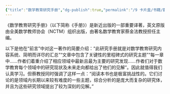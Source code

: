 ```yaml
---
{"title":"数学教育研究手册","dg-publish":true,"permalink":"/9 卡片盒/书籍/数学教育研究手册/","dgPassFrontmatter":true,"noteIcon":""}
---
```



《数学教育研究手册》（以下简称《手册》）是新近出版的一部重要译著，英文原版由全美数学教师协会（NCTM）组织出版，由著名数学教育家蔡金法教授担任主编。

以下是他在“前言”中对这一著作的简要介绍：“此研究手册就是对数学教育研究内容系统、简明而详尽的汇总”“文章中包含了关键性的里程碑式的研究主题”“每一章中……作者们着重介绍了相应领域中最新且最为主要的研究发现……作者们对于数学教育每个领域中的研究现状及未来走向都给出了他们的见解”。因此就值得我们认真学习。但蔡教授同时强调了这样一点：“阅读本书也是极富挑战性的。它们讨论的是领域内长期以来较有难度的一些主题，综合分析的是庞大而复杂的研究体，并且为这些研究领域提出了较为深刻的见解。”